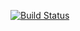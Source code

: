 [![Build Status](https://travis-ci.org/Stepan-T-99/chessviz3.svg?branch=master)](https://travis-ci.org/Stepan-T-99/chessviz3)
